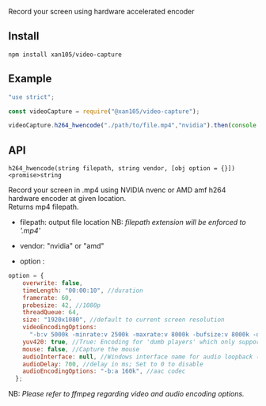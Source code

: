 Record your screen using hardware accelerated encoder

Install
-------

```
npm install xan105/video-capture
```

Example
-------

```js
"use strict";

const videoCapture = require("@xan105/video-capture");

videoCapture.h264_hwencode("./path/to/file.mp4","nvidia").then(console.log).catch(console.error);
```

API
---

`h264_hwencode(string filepath, string vendor, [obj option = {}]) <promise>string`

Record your screen in .mp4 using NVIDIA nvenc or AMD amf h264 hardware encoder at given location.<br/>
Returns mp4 filepath.<br/>

- filepath: output file location 
NB: _filepath extension will be enforced to '.mp4'_

- vendor: "nvidia" or "amd"

- option :

```js
option = {
    overwrite: false,
    timeLength: "00:00:10", //duration
    framerate: 60, 
    probesize: 42, //1080p
    threadQueue: 64,
    size: "1920x1080", //default to current screen resolution
    videoEncodingOptions:
      "-b:v 5000k -minrate:v 2500k -maxrate:v 8000k -bufsize:v 8000k -qp:v 19 -profile:v high -rc:v vbr -level:v 4.2 -r:v 60 -g:v 120 -bf:v 3", //Tested with GTX 1060 and h264_nvenc
    yuv420: true, //True: Encoding for 'dumb players' which only support the YUV planar color space with 4:2:0 chroma subsampling
    mouse: false, //Capture the mouse
    audioInterface: null, //Windows interface name for audio loopback (aka record what you hear, stereo-mix, etc)
    audioDelay: 700, //delay in ms; Set to 0 to disable 
    audioEncodingOptions: "-b:a 160k", //aac codec
  };
```

NB: _Please refer to ffmpeg regarding video and audio encoding options._
